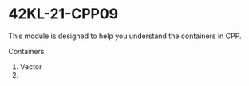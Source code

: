 # 42KL-21-CPP09

This module is designed to help you understand the containers in CPP.

Containers
1. Vector
2. 
